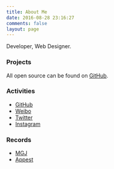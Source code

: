 ```yaml
---
title: About Me
date: 2016-08-28 23:16:27
comments: false
layout: page
---
```


Developer, Web Designer.

<!-- more -->

### Projects

All open source can be found on [GitHub](https://github.com/xwartz).

### Activities

* [GitHub](https://github.com/xwartz)
* [Weibo](http://weibo.com/samedie)
* [Twitter](https://twitter.com/xwartzz)
* [Instagram](https://www.instagram.com/xwartz)

### Records

* [MGJ](http://www.mogujie.com/)
* [Appest](https://ticktick.com/)
